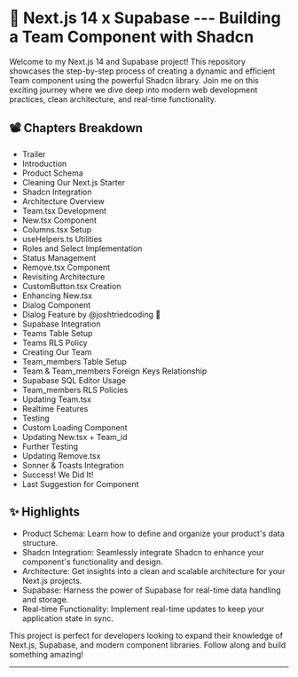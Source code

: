 🚀 Next.js 14 x Supabase --- Building a Team Component with Shadcn
================================================================

Welcome to my Next.js 14 and Supabase project! This repository showcases the step-by-step process of creating a dynamic and efficient Team component using the powerful Shadcn library. Join me on this exciting journey where we dive deep into modern web development practices, clean architecture, and real-time functionality.

📽️ Chapters Breakdown
----------------------

-   Trailer
-   Introduction
-   Product Schema
-   Cleaning Our Next.js Starter
-   Shadcn Integration
-   Architecture Overview
-   Team.tsx Development
-   New.tsx Component
-   Columns.tsx Setup
-   useHelpers.ts Utilities
-   Roles and Select Implementation
-   Status Management
-   Remove.tsx Component
-   Revisiting Architecture
-   CustomButton.tsx Creation
-   Enhancing New.tsx
-   Dialog Component
-   Dialog Feature by @joshtriedcoding 🤣
-   Supabase Integration
-   Teams Table Setup
-   Teams RLS Policy
-   Creating Our Team
-   Team_members Table Setup
-   Team & Team_members Foreign Keys Relationship
-   Supabase SQL Editor Usage
-   Team_members RLS Policies
-   Updating Team.tsx
-   Realtime Features
-   Testing
-   Custom Loading Component
-   Updating New.tsx + Team_id
-   Further Testing
-   Updating Remove.tsx
-   Sonner & Toasts Integration
-   Success! We Did It!
-   Last Suggestion for Component

✨ Highlights
------------

-   Product Schema: Learn how to define and organize your product's data structure.
-   Shadcn Integration: Seamlessly integrate Shadcn to enhance your component's functionality and design.
-   Architecture: Get insights into a clean and scalable architecture for your Next.js projects.
-   Supabase: Harness the power of Supabase for real-time data handling and storage.
-   Real-time Functionality: Implement real-time updates to keep your application state in sync.

This project is perfect for developers looking to expand their knowledge of Next.js, Supabase, and modern component libraries. Follow along and build something amazing!

* * * * *
